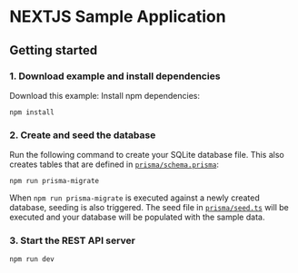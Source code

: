 # NEXTJS Sample Application

## Getting started

### 1. Download example and install dependencies

Download this example:
Install npm dependencies:

```
npm install
```

### 2. Create and seed the database

Run the following command to create your SQLite database file. This also creates tables that are defined in [`prisma/schema.prisma`](./prisma/schema.prisma):

```
npm run prisma-migrate
```

When `npm run prisma-migrate` is executed against a newly created database, seeding is also triggered. The seed file in [`prisma/seed.ts`](./prisma/seed.ts) will be executed and your database will be populated with the sample data.

### 3. Start the REST API server

```
npm run dev
```
